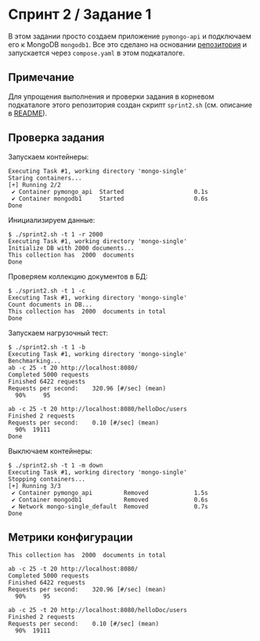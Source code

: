 # Спринт 2 / Задание 1

В этом задании просто создаем приложение ```pymongo-api``` и подключаем его к
MongoDB ```mongodb1```. Все это сделано на основании
[репозитория](https://github.com/Yandex-Practicum/architecture-sprint-2) и
запускается через ```compose.yaml``` в этом подкаталоге.

## Примечание

Для упрощения выполнения и проверки задания в корневом подкаталоге этого
репозитория создан скрипт ```sprint2.sh``` (см. описание в [README](../README.md#sprint2.sh)).

## Проверка задания

Запускаем контейнеры:
```$ ./sprint2.sh -t 1 -m up
Executing Task #1, working directory 'mongo-single'
Staring containers...
[+] Running 2/2
 ✔ Container pymongo_api  Started                    0.1s
 ✔ Container mongodb1     Started                    0.6s
Done
```

Инициализируем данные:
```
$ ./sprint2.sh -t 1 -r 2000
Executing Task #1, working directory 'mongo-single'
Initialize DB with 2000 documents...
This collection has  2000  documents
Done
```

Проверяем коллекцию документов в БД:
```
$ ./sprint2.sh -t 1 -c
Executing Task #1, working directory 'mongo-single'
Count documents in DB...
This collection has  2000  documents in total
Done
```

Запускаем нагрузочный тест:
```
$ ./sprint2.sh -t 1 -b
Executing Task #1, working directory 'mongo-single'
Benchmarking...
ab -c 25 -t 20 http://localhost:8080/
Completed 5000 requests
Finished 6422 requests
Requests per second:    320.96 [#/sec] (mean)
  90%     95

ab -c 25 -t 20 http://localhost:8080/helloDoc/users
Finished 2 requests
Requests per second:    0.10 [#/sec] (mean)
  90%  19111
Done
```

Выключаем контейнеры:
```
$ ./sprint2.sh -t 1 -m down
Executing Task #1, working directory 'mongo-single'
Stopping containers...
[+] Running 3/3
 ✔ Container pymongo_api         Removed             1.5s
 ✔ Container mongodb1            Removed             0.6s
 ✔ Network mongo-single_default  Removed             0.7s
Done
```

## Метрики конфигурации

```
This collection has  2000  documents in total

ab -c 25 -t 20 http://localhost:8080/
Completed 5000 requests
Finished 6422 requests
Requests per second:    320.96 [#/sec] (mean)
  90%     95

ab -c 25 -t 20 http://localhost:8080/helloDoc/users
Finished 2 requests
Requests per second:    0.10 [#/sec] (mean)
  90%  19111
```